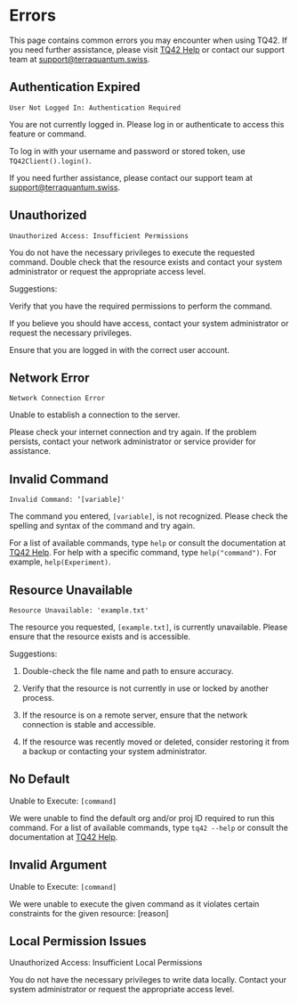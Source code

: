 # Errors
This page contains common errors you may encounter when using TQ42. If you need further assistance, please visit [TQ42 Help](https://help.terraquantum.io/) or contact our support team at support@terraquantum.swiss.

## Authentication Expired
`User Not Logged In: Authentication Required`

You are not currently logged in. Please log in or authenticate to access this feature or command.

To log in with your username and password or stored token, use `TQ42Client().login()`.

If you need further assistance, please contact our support team at support@terraquantum.swiss.

## Unauthorized

`Unauthorized Access: Insufficient Permissions`

You do not have the necessary privileges to execute the requested command. Double check that the resource exists and contact your system administrator or request the appropriate access level.

Suggestions:

Verify that you have the required permissions to perform the command.

If you believe you should have access, contact your system administrator or request the necessary privileges.

Ensure that you are logged in with the correct user account.

## Network Error

`Network Connection Error`

Unable to establish a connection to the server.

Please check your internet connection and try again. If the problem persists, contact your network administrator or service provider for assistance.

## Invalid Command

`Invalid Command: ‘[variable]'`

The command you entered, `[variable]`, is not recognized. Please check the spelling and syntax of the command and try again.

For a list of available commands, type `help` or consult the documentation at [TQ42 Help](https://help.terraquantum.io/). For help with a specific command, type `help("command")`. For example, `help(Experiment)`.

## Resource Unavailable

`Resource Unavailable: 'example.txt'`

The resource you requested, `[example.txt]`, is currently unavailable. Please ensure that the resource exists and is accessible.

Suggestions:

1. Double-check the file name and path to ensure accuracy.

2. Verify that the resource is not currently in use or locked by another process.

3. If the resource is on a remote server, ensure that the network connection is stable and accessible.

4. If the resource was recently moved or deleted, consider restoring it from a backup or contacting your system administrator.

## No Default

Unable to Execute: `[command]`

We were unable to find the default org and/or proj ID required to run this command.
For a list of available commands, type `tq42 --help` or consult the documentation at [TQ42 Help](https://help.terraquantum.io/).

## Invalid Argument

Unable to Execute: `[command]`

We were unable to execute the given command as it violates certain constraints for the given resource:
[reason]

## Local Permission Issues

Unauthorized Access: Insufficient Local Permissions

You do not have the necessary privileges to write data locally.
Contact your system administrator or request the appropriate access level.